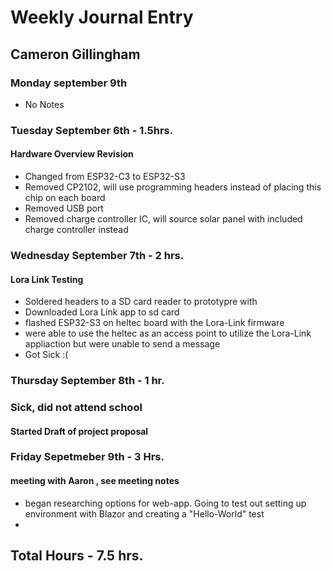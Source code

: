 # Weekly Journal Entry
## Cameron Gillingham

### Monday september 9th
- No Notes

### Tuesday September 6th - 1.5hrs.
#### Hardware Overview Revision
- Changed from ESP32-C3 to ESP32-S3
- Removed CP2102, will use programming headers instead of placing this chip on each board
- Removed USB port
- Removed charge controller IC, will source solar panel with included charge controller instead


### Wednesday September 7th - 2 hrs.
#### Lora Link Testing
- Soldered headers to a SD card reader to prototypre with
- Downloaded Lora Link app to sd card
- flashed ESP32-S3 on heltec board with the Lora-Link firmware
- were able to use the heltec as an access point to utilize the Lora-Link appliaction but were unable to send a message
- Got Sick :(

### Thursday September 8th - 1 hr.
### Sick, did not attend school
#### Started Draft of project proposal

### Friday Sepetmeber 9th - 3 Hrs. 
#### meeting with Aaron , see meeting notes 
 - began researching options for web-app. Going to test out setting up environment with Blazor and creating a "Hello-World" test
 - 

 ## Total Hours - 7.5 hrs. 


